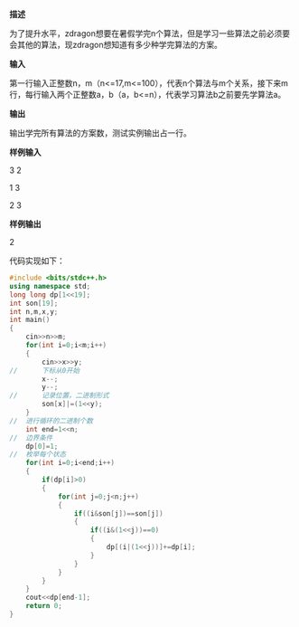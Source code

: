 **描述**

为了提升水平，zdragon想要在暑假学完n个算法，但是学习一些算法之前必须要会其他的算法，现zdragon想知道有多少种学完算法的方案。

**输入**

第一行输入正整数n，m（n<=17,m<=100），代表n个算法与m个关系，接下来m行，每行输入两个正整数a，b（a，b<=n），代表学习算法b之前要先学算法a。

**输出**

输出学完所有算法的方案数，测试实例输出占一行。

**样例输入**

3 	2

1 	3

2 	3

**样例输出**

2

代码实现如下：

```c++
#include <bits/stdc++.h>
using namespace std;
long long dp[1<<19];
int son[19];
int n,m,x,y;
int main()
{
 	cin>>n>>m;
 	for(int i=0;i<m;i++)
 	{
 		cin>>x>>y;
// 		下标从0开始 
		x--;
		y--;
//		记录位置，二进制形式 
		son[x]|=(1<<y);
	}
//	进行循环的二进制个数 
	int end=1<<n;
//	边界条件 
	dp[0]=1; 
//	枚举每个状态 
	for(int i=0;i<end;i++)
	{
		if(dp[i]>0)
		{
			for(int j=0;j<n;j++)
			{
				if((i&son[j])==son[j])
				{
					if((i&(1<<j))==0)
					{
						dp[(i|(1<<j))]+=dp[i];
					}
				}
			}
		}
	} 
	cout<<dp[end-1];
    return 0;
}
```

